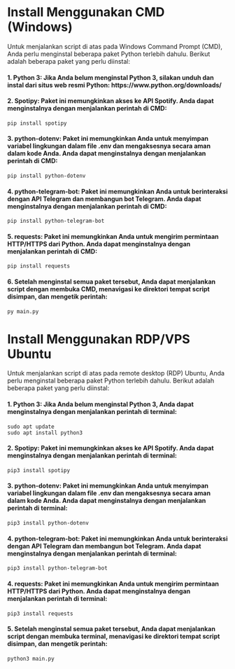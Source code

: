 # Install Menggunakan CMD (Windows)

Untuk menjalankan script di atas pada Windows Command Prompt (CMD), Anda perlu menginstal beberapa paket Python terlebih dahulu. Berikut adalah beberapa paket yang perlu diinstal:

<h4>1. Python 3: Jika Anda belum menginstal Python 3, silakan unduh dan instal dari situs web resmi Python: https://www.python.org/downloads/</h4>

<h4>2. Spotipy: Paket ini memungkinkan akses ke API Spotify. Anda dapat menginstalnya dengan menjalankan perintah di CMD:</h4>

```
pip install spotipy
```
<h4>3. python-dotenv: Paket ini memungkinkan Anda untuk menyimpan variabel lingkungan dalam file .env dan mengaksesnya secara aman dalam kode Anda. Anda dapat menginstalnya dengan menjalankan perintah di CMD:</h4>

```
pip install python-dotenv
```
<h4>4. python-telegram-bot: Paket ini memungkinkan Anda untuk berinteraksi dengan API Telegram dan membangun bot Telegram. Anda dapat menginstalnya dengan menjalankan perintah di CMD:</h4>

```
pip install python-telegram-bot
```

<h4>5. requests: Paket ini memungkinkan Anda untuk mengirim permintaan HTTP/HTTPS dari Python. Anda dapat menginstalnya dengan menjalankan perintah di CMD:</h4>

```
pip install requests
```
<h4>6. Setelah menginstal semua paket tersebut, Anda dapat menjalankan script dengan membuka CMD, menavigasi ke direktori tempat script disimpan, dan mengetik perintah:</h4>

```
py main.py
```

# Install Menggunakan RDP/VPS Ubuntu

<p>Untuk menjalankan script di atas pada remote desktop (RDP) Ubuntu, Anda perlu menginstal beberapa paket Python terlebih dahulu. Berikut adalah beberapa paket yang perlu diinstal:</p>

<h4>1. Python 3: Jika Anda belum menginstal Python 3, Anda dapat menginstalnya dengan menjalankan perintah di terminal:</h4>

```
sudo apt update
sudo apt install python3
```
<h4>2. Spotipy: Paket ini memungkinkan akses ke API Spotify. Anda dapat menginstalnya dengan menjalankan perintah di terminal:</h4>

```
pip3 install spotipy
```
<h4>3. python-dotenv: Paket ini memungkinkan Anda untuk menyimpan variabel lingkungan dalam file .env dan mengaksesnya secara aman dalam kode Anda. Anda dapat menginstalnya dengan menjalankan perintah di terminal:</h4>

```
pip3 install python-dotenv
```
<h4>4. python-telegram-bot: Paket ini memungkinkan Anda untuk berinteraksi dengan API Telegram dan membangun bot Telegram. Anda dapat menginstalnya dengan menjalankan perintah di terminal:</h4>

```
pip3 install python-telegram-bot
```
<h4>4. requests: Paket ini memungkinkan Anda untuk mengirim permintaan HTTP/HTTPS dari Python. Anda dapat menginstalnya dengan menjalankan perintah di terminal:</h4>

```
pip3 install requests
```
<h4>5. Setelah menginstal semua paket tersebut, Anda dapat menjalankan script dengan membuka terminal, menavigasi ke direktori tempat script disimpan, dan mengetik perintah:</h4>

```
python3 main.py
```
